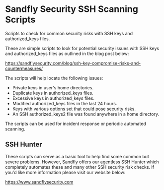 # Sandfly Security SSH Scanning Scripts

Scripts to check for common security risks with SSH keys and authorized_keys files.

These are simple scripts to look for potential security issues with SSH keys and authorized_keys files as outlined in the blog post below:

<https://sandflysecurity.com/blog/ssh-key-compromise-risks-and-countermeasures/>

The scripts will help locate the following issues:

- Private keys in user's home directories.
- Duplicate keys in authorized_keys files.
- Excessive keys in authorized_keys files.
- Modified authorized_keys files in the last 24 hours.
- Keys with various options set that could pose security risks.
- An SSH authorized_keys2 file was found anywhere in a home directory.

The scripts can be used for incident response or periodic automated scanning.

## SSH Hunter

These scripts can serve as a basic tool to help find some common but severe problems. However, Sandfly offers our
agentless SSH Hunter which completely automates these and many other SSH security risk checks. If you'd like more
information please visit our website below:

<https://www.sandflysecurity.com>
